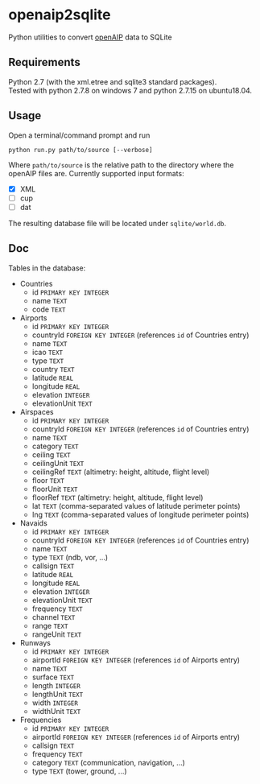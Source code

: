 # openaip2sqlite
Python utilities to convert [openAIP](http://www.openaip.net/) data to SQLite

## Requirements
Python 2.7 (with the xml.etree and sqlite3 standard packages).  
Tested with python 2.7.8 on windows 7 and python 2.7.15 on ubuntu18.04.  

## Usage
Open a terminal/command prompt and run
```
python run.py path/to/source [--verbose]
```
Where `path/to/source` is the relative path to the directory where the openAIP files are. Currently supported input formats:
- [x] XML
- [ ] cup
- [ ] dat
 
The resulting database file will be located under `sqlite/world.db`.

## Doc
Tables in the database:  
- Countries
  - id `PRIMARY KEY INTEGER`
  - name `TEXT`
  - code `TEXT`
- Airports
  - id `PRIMARY KEY INTEGER`
  - countryId `FOREIGN KEY INTEGER` (references `id` of Countries entry)
  - name `TEXT`
  - icao `TEXT`
  - type `TEXT`
  - country `TEXT`
  - latitude `REAL`
  - longitude `REAL`
  - elevation `INTEGER`
  - elevationUnit `TEXT`
- Airspaces
  - id `PRIMARY KEY INTEGER`
  - countryId `FOREIGN KEY INTEGER` (references `id` of Countries entry)
  - name `TEXT`
  - category `TEXT`
  - ceiling `TEXT`
  - ceilingUnit `TEXT`
  - ceilingRef `TEXT` (altimetry: height, altitude, flight level)
  - floor `TEXT`
  - floorUnit `TEXT`
  - floorRef `TEXT` (altimetry: height, altitude, flight level)
  - lat `TEXT` (comma-separated values of latitude perimeter points)
  - lng `TEXT` (comma-separated values of longitude perimeter points)
- Navaids
  - id `PRIMARY KEY INTEGER`
  - countryId `FOREIGN KEY INTEGER` (references `id` of Countries entry)
  - name `TEXT`
  - type `TEXT` (ndb, vor, ...)
  - callsign `TEXT`
  - latitude `REAL`
  - longitude `REAL`
  - elevation `INTEGER`
  - elevationUnit `TEXT`
  - frequency `TEXT`
  - channel `TEXT`
  - range `TEXT`
  - rangeUnit `TEXT`
- Runways
  - id `PRIMARY KEY INTEGER`
  - airportId `FOREIGN KEY INTEGER` (references `id` of Airports entry)
  - name `TEXT`
  - surface `TEXT`
  - length `INTEGER`
  - lengthUnit `TEXT`
  - width `INTEGER`
  - widthUnit `TEXT`
- Frequencies
  - id `PRIMARY KEY INTEGER`
  - airportId `FOREIGN KEY INTEGER` (references `id` of Airports entry)
  - callsign `TEXT`
  - frequency `TEXT`
  - category `TEXT` (communication, navigation, ...)
  - type `TEXT` (tower, ground, ...)
